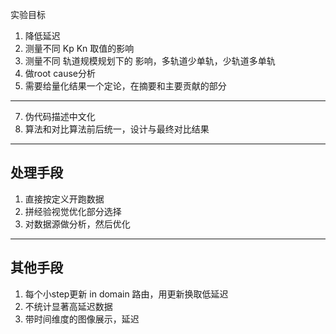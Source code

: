 实验目标

1. 降低延迟
2. 测量不同 Kp Kn 取值的影响
3. 测量不同 轨道规模规划下的 影响，多轨道少单轨，少轨道多单轨
4. 做root cause分析
5. 需要给量化结果一个定论，在摘要和主要贡献的部分

---


7. 伪代码描述中文化
8. 算法和对比算法前后统一，设计与最终对比结果

---

## 处理手段

1. 直接按定义开跑数据
2. 拼经验视觉优化部分选择
3. 对数据源做分析，然后优化

---

## 其他手段
1. 每个小step更新 in domain 路由，用更新换取低延迟
2. 不统计显著高延迟数据
3. 带时间维度的图像展示，延迟